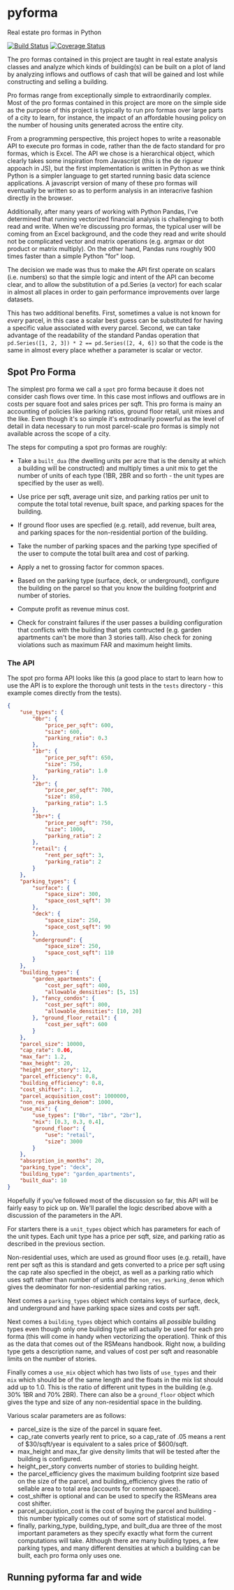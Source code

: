 # pyforma

Real estate pro formas in Python

[![Build Status](https://travis-ci.org/fscottfoti/pyforma.svg?branch=master)](https://travis-ci.org/fscottfoti/pyforma) [![Coverage Status](https://coveralls.io/repos/github/fscottfoti/pyforma/badge.svg?branch=master)](https://coveralls.io/github/fscottfoti/pyforma?branch=master)

The pro formas contained in this project are taught in real estate analysis classes and analyze which kinds of building(s) can be built on a plot of land by analyzing inflows and outflows of cash that will be gained and lost while constructing and selling a building.

Pro formas range from exceptionally simple to extraordinarily complex.  Most of the pro formas contained in this project are more on the simple side as the purpose of this project is typically to run pro formas over large parts of a city to learn, for instance, the impact of an affordable housing policy on the number of housing units generated across the entire city.

From a programming perspective, this project hopes to write a reasonable API to execute pro formas in code, rather than the de facto standard for pro formas, which is Excel.  The API we chose is a hierarchical object, which clearly takes some inspiration from Javascript (this is the de rigueur appoach in JS), but the first implementation is written in Python as we think Python is a simpler language to get started running basic data science applications.  A javascript version of many of these pro formas will eventually be written so as to perform analysis in an interacrive fashion directly in the browser.

Additionally, after many years of working with Python Pandas, I've determined that running vectorized financial analysis is challenging to both read and write.  When we're discussing pro formas, the typical user will be coming from an Excel background, and the code they read and write should not be complicated vector and matrix operations (e.g. argmax or dot product or matrix multiply).  On the other hand, Pandas runs roughly 900 times faster than a simple Python "for" loop.

The decision we made was thus to make the API first operate on scalars (i.e. numbers) so that the simple logic and intent of the API can become clear, and to allow the substitution of a pd.Series (a vector) for each scalar in almost all places in order to gain performance improvements over large datasets.

This has two additional benefits.  First, sometimes a value is not known for *every* parcel, in this case a scalar best guess can be substituted for having a specific value associated with every parcel.  Second, we can take advantage of the readability of the standard Pandas operation that `pd.Series([1, 2, 3]) * 2 == pd.Series([2, 4, 6])` so that the code is the same in almost every place whether a parameter is scalar or vector.

## Spot Pro Forma

The simplest pro forma we call a `spot` pro forma because it does not consider cash flows over time.  In this case most inflows and outflows are in costs per square foot and sales prices per sqft.  This pro forma is mainy an accounting of policies like parking ratios, ground floor retail, unit mixes and the like.  Even though it's so simple it's extrodinarily powerful as the level of detail in data necessary to run most parcel-scale pro formas is simply not available across the scope of a city.

The steps for computing a spot pro formas are roughly:

* Take a `built_dua` (the dwelling units per acre that is the density at which a building will be constructed) and multiply times a unit mix to get the number of units of each type (1BR, 2BR and so forth - the unit types are specified by the user as well).

* Use price per sqft, average unit size, and parking ratios per unit to compute the total total revenue, built space, and parking spaces for the building.

* If ground floor uses are specfied (e.g. retail), add revenue, built area, and parking spaces for the non-residential portion of the building.

* Take the number of parking spaces and the parking type specified of the user to compute the total built area and cost of parking.

* Apply a net to grossing factor for common spaces.

* Based on the parking type (surface, deck, or underground), configure the building on the parcel so that you know the building footprint and number of stories.

* Compute profit as revenue minus cost.

* Check for constraint failures if the user passes a building configuration that conflicts with the building that gets contructed (e.g. garden apartments can't be more than 3 stories tall).  Also check for zoning violations such as maximum FAR and maximum height limits.

### The API

The spot pro forma API looks like this (a good place to start to learn how to use the API is to explore the thorough unit tests in the `tests` directory - this example comes directly from the tests).

```json
{
    "use_types": {
        "0br": {
            "price_per_sqft": 600,
            "size": 600,
            "parking_ratio": 0.3
        },
        "1br": {
            "price_per_sqft": 650,
            "size": 750,
            "parking_ratio": 1.0
        },
        "2br": {
            "price_per_sqft": 700,
            "size": 850,
            "parking_ratio": 1.5
        },
        "3br+": {
            "price_per_sqft": 750,
            "size": 1000,
            "parking_ratio": 2
        },
        "retail": {
            "rent_per_sqft": 3,
            "parking_ratio": 2
        }
    },
    "parking_types": {
        "surface": {
            "space_size": 300,
            "space_cost_sqft": 30
        },
        "deck": {
            "space_size": 250,
            "space_cost_sqft": 90
        },
        "underground": {
            "space_size": 250,
            "space_cost_sqft": 110
        }
    },
    "building_types": {
        "garden_apartments": {
            "cost_per_sqft": 400,
            "allowable_densities": [5, 15]
        }, "fancy_condos": {
            "cost_per_sqft": 800,
            "allowable_densities": [10, 20]
        }, "ground_floor_retail": {
            "cost_per_sqft": 600
        }
    },
    "parcel_size": 10000,
    "cap_rate": 0.06,
    "max_far": 1.2,
    "max_height": 20,
    "height_per_story": 12,
    "parcel_efficiency": 0.8,
    "building_efficiency": 0.8,
    "cost_shifter": 1.2,
    "parcel_acquisition_cost": 1000000,
    "non_res_parking_denom": 1000,
    "use_mix": {
        "use_types": ["0br", "1br", "2br"],
        "mix": [0.3, 0.3, 0.4],
        "ground_floor": {
            "use": "retail",
            "size": 3000
        }
    },
    "absorption_in_months": 20,
    "parking_type": "deck",
    "building_type": "garden_apartments",
    "built_dua": 10
}
```

Hopefully if you've followed most of the discussion so far, this API will be fairly easy to pick up on.  We'll parallel the logic described above with a discussion of the parameters in the API.

For starters there is a `unit_types` object which has parameters for each of the unit types.  Each unit type has a price per sqft, size, and parking ratio as described in the previous section.  

Non-residential uses, which are used as ground floor uses (e.g. retail), have rent per sqft as this is standard and gets converted to a price per sqft using the cap rate also specfied in the obejct, as well as a parking ratio which uses sqft rather than number of untis and the `non_res_parking_denom` which gives the deominator for non-residential parking ratios.

Next comes a `parking_types` object which contains keys of surface, deck, and underground and have parking space sizes and costs per sqft.

Next comes a `building_types` object which contains all *possible* building types even though only one building type will actually be used for each pro forma (this will come in handy when vectorizing the operation).  Think of this as the data that comes out of the RSMeans handbook.  Right now, a building type gets a description name, and values of cost per sqft and reasonable limits on the number of stories.

Finally comes a `use_mix` object which has two lists of `use_types` and their `mix` which should be of the same length and the floats in the mix list should add up to 1.0.  This is the ratio of different unit types in the building (e.g. 30% 1BR and 70% 2BR).  There can also be a `ground_floor` object which gives the type and size of any non-residential space in the building.

Various scalar parameters are as follows:

* parcel_size is the size of the parcel in square feet.
* cap_rate converts yearly rent to price, so a cap_rate of .05 means a rent of $30/sqft/year is equivalent to a sales price of $600/sqft.
* max_height and max_far give density limits that will be tested after the building is configured.
* height_per_story converts number of stories to building height.
* the parcel_efficiency gives the maximum building footprint size based on the size of the parcel, and building_efficiency gives the ratio of sellable area to total area (accounts for common space).
* cost_shifter is optional and can be used to specify the RSMeans area cost shifter.
* parcel_acquistion_cost is the cost of buying the parcel and building - this number typically comes out of some sort of statistical model.
* finally, parking_type, building_type, and built_dua are three of the most important parameters as they specify exactly what form the current computations will take.  Although there are many building types, a few parking types, and many different densities at which a building can be built, each pro forma only uses one.

## Running pyforma far and wide

